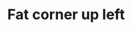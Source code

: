 ---
title: Fat corner up left
tags: ["fat", "corner", "up", "left", "direction", "pointing", "movement"]
icon: fat-corner-up-left
svg: '<svg xmlns="http://www.w3.org/2000/svg" width="24" height="24" fill="none" viewBox="0 0 24 24" stroke-width="1.5" stroke-linecap="round" stroke-linejoin="round" stroke="currentColor"><path d="M21 19.923c-2.202-2.81-4.157-4.406-5.866-4.785-1.709-.38-3.336-.436-4.88-.172V20L3 11.786 10.253 4v4.784C13.11 8.808 15.54 9.88 17.54 12s3.154 4.761 3.461 7.923"/></svg>'
---